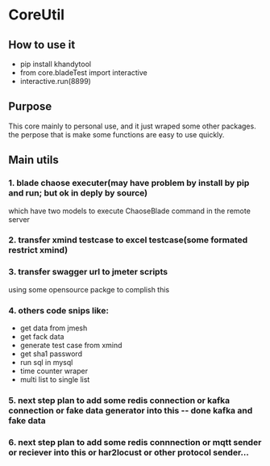 # CoreUtil
## How to use it

- pip install khandytool
- from core.bladeTest import interactive
- interactive.run(8899)

## Purpose 
This core mainly to personal use, and it just wraped some other packages. the perpose that is make some functions are easy to use quickly.
## Main utils
### 1. blade chaose executer(may have problem by install by pip and run; but ok in deply by source)
which have two models to execute ChaoseBlade command in the remote server
### 2. transfer xmind testcase to excel testcase(some formated restrict xmind)
### 3. transfer swagger url to jmeter scripts
using some opensource packge to complish this

### 4. others code snips like:
- get data from jmesh
- get fack data
- generate test case from xmind
- get sha1 password
- run sql in mysql
- time counter wraper
- multi list to single list
  
### 5. next step plan to add some redis connection or kafka connection or fake data generator into this -- done kafka and fake data

### 6. next step plan to add some redis connnection or mqtt sender or reciever into this or har2locust or other protocol sender...
